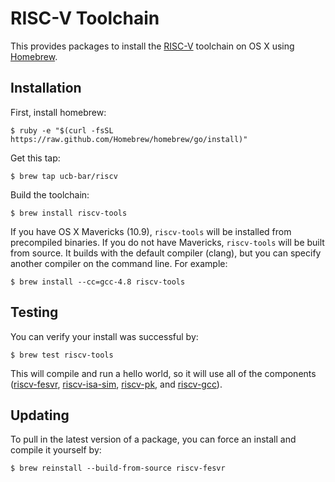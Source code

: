 RISC-V Toolchain
===============

This provides packages to install the [RISC-V](http://riscv.org) toolchain on OS X using [Homebrew](http://brew.sh).


Installation
------------

First, install homebrew:

    $ ruby -e "$(curl -fsSL https://raw.github.com/Homebrew/homebrew/go/install)"

Get this tap:

    $ brew tap ucb-bar/riscv

Build the toolchain:

    $ brew install riscv-tools

If you have OS X Mavericks (10.9), `riscv-tools` will be installed from precompiled binaries. If you do not have Mavericks, `riscv-tools` will be built from source. It builds with the default compiler (clang), but you can specify another compiler on the command line. For example:

    $ brew install --cc=gcc-4.8 riscv-tools


Testing
-------

You can verify your install was successful by:

    $ brew test riscv-tools

This will compile and run a hello world, so it will use all of the components ([riscv-fesvr](http://github.com/ucb-bar/riscv-fesvr), [riscv-isa-sim](http://github.com/ucb-bar/riscv-isa-sim), [riscv-pk](http://github.com/ucb-bar/riscv-pk), and [riscv-gcc](http://github.com/ucb-bar/riscv-gcc)).


Updating
--------

To pull in the latest version of a package, you can force an install and compile it yourself by:

    $ brew reinstall --build-from-source riscv-fesvr
